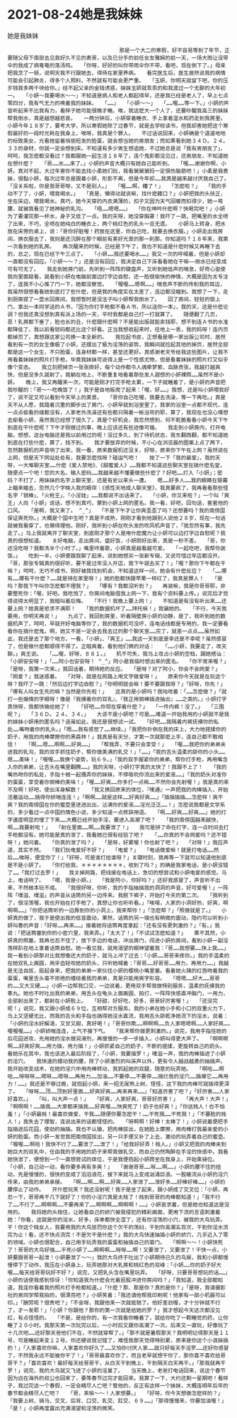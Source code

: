 # 2021-08-24她是我妹妹



她是我妹妹



                
									　　那是一个大二的寒假，好不容易等到了年节，正要随父母下南部去见我好久不见的表哥，以及已分手的前任女友雅娴的前一天，一场大雨让没带伞的我成了病奄奄的落汤鸡。　　「你呀，好好的叫你带雨伞你不带，看吧，现在倒下了。」母亲把我念了一顿，说明天我不行跟她去，得待在家里养病。　　看完医生后，医生居然说我的病情可能会引起肺炎，得多个人照料，不然就有可能会更严重。　　「玉妍，你明天就留下吧，你的压岁钱我多两千块给你。」经不起父亲的金钱诱惑，妹妹玉妍就乖乖的和我渡过一个无聊的大年初一。　　「小妍～我要喝水～～」不知道是病人和老人都起得早，还是我已经是老人了，早上七点零四分，我有气无力的唤着我的妹妹。　　「……」　　「小妍～～」　　「……喔……等一下。」小妍的声音听起来不比我有力，看样子她可能很晚才睡。唉，我这麽大一个人了，还要吵醒我高三的妹妹帮我倒水，真是越想越悲哀。　　一两分钟后，小妍穿着睡衣、手上拿着温水和药走到我房里。小妍今年１８岁了，要考大学，所以寒假她除了过春节，就是去学校读书，但我却害她把这个寒假最好的一段时光耗在我身上，唉呀，我真是个罪人。　　不过话说回来，小妍确是个道道地地的标致美女，光看她留着俏丽短发的脸蛋，就会想当她的男朋友；而如果看到她３４Ｄ。２４。３３的身材，你就一定会想到床。不知道有多少男生想追她，不过她总是说「我有男朋友了」，呵呵，我怎麽都没看过？我都跟她一起生活１８年了，连个鬼影都没见过，还男朋友，不知道她在想什麽？　　「哥……水……来了。」小妍的声音大概只有她自己能听到。　　「喔……谢谢你啊，小妍。真对不起，大过年害你不能去找小柔她们玩，我看舅舅舅妈一定很伤脑筋吧！」小柔是我表妹，很黏小妍，每次过年总是跟着小妍，形影不离，但是今年却……我真是越来越讨厌我自己了。　　「没关系啦，你是我哥哥呀，又不是别人。」　　「喔……啊，糟了！」　　「怎麽啦？」　　「我的手动不了了，小妍，喂我喝水。」　　「真是，懒得动就说嘛，找什麽藉口？」小妍把我的头扶正，坐在床边，喂我喝水。真巧，她今天穿的内衣满薄的，扣子又因为天气回暖而扣得少，她一弯腰，就被我看见了她神秘的乳沟。　　「唔……嗯嗯……」　　「你在呻吟什麽啊？快喝完吧！」小妍为了要灌完那一杯水，身子又低了一点。我的天呀，她没穿胸罩！我吓了一跳，把嘴里的水全喷了出来，不巧，全喷在她纯白的睡衣上，两个桃红色的乳头一览无遗。　　小妍马上转身，把水放在床旁的桌上，说：「哥你好脏喔！药放在这里，你自己吃，我要去换衣服。」小妍走出我房间，换衣服去了，我则是还沉醉在那个眼前有美好光景的那一刹那。你知道吗？１８年来，我第一次看到她的乳房。　　再次醒来的时候，已经是下午了，我也不知道是什麽时候又再睡下去的，总之，现在已经下午三点了。　　「小妍……我还要喝水……」我又一次的呼喊着，但是小妍却一直都没有回应。「小妍～～？」还是没有回应，我决定自己下床看看她在干嘛——倒水已经变成可有可无了。　　我走到她房门前，先听到一阵阵的键盘声，又听到她低声的喘息，好奇心驱使我向里面窥看，就看到小妍在电脑前面边打字边自慰，还一脸很愉快的神情，大概是因为太专注了，连我不小心推了门一下，她都没察觉。　　「喔喔……嗯啊……」喘息声不断的传到我的耳边，我虽然很想看看她到底打了些什麽，但是我的角度实在太差了，连边都没瞄到。我想了一下，走到厨房提了一壶水回房间，我想暂时是没法子叫小妍帮我倒水了。　　回了房间，轻轻的锁上门，拿出一本同学送的Ａ书，「因为你打手枪都不看Ａ书，所以送你一本」，我的天，这是什麽论调？但我还真没想到真有派上场的一天，平时我都是自己打一打就算了。　　随便翻了几页，恶！乳房都下垂了，脸也长的丑，什麽跟什麽啊？不是能出版就能卖钱耶，想不到连Ａ书的水准都降低了，我以前看锁码都还比这个好看。正当我想收起来时，往地上一丢，我的妈呀！连内页都掉页了，真想跟这家公司换一本全新的。　　我捡起书皮，正想看是哪一家出版公司时，居然看到有一页的女生像极了小妍，还摆出了极为淫荡的姿势，我瞬间就捡起其他的掉页，居然全部都是这一个女生，不只脸蛋，连身材都一样，甚至还更好。真感谢老天爷给我这些图片，让我不用看着妹妹的照片打手枪，毕竟我妹妹可说得上是一个性感尤物，但是看着妹妹的照片打又似乎像个变态。　　我立刻把掉页一张张排好，每个动作都令人魂牵梦萦，血脉贲张，我越打越爽快，但是没多久就射了。我躺在地上，不断重复地看着那些发人遐想的小妍裸照……虽然不是小妍。　　晚上，我又再醒来一次，可能是刚才打完手枪太累，一下子就睡着了，是小妍的声音把我吵醒的：「哥～～吃晚饭了！」我于是自地板爬了起来：「喔，好……」我想，还是叫小妍喂我好了，说不定又可以看到今天早上的美景。　　「哥你自己吃喔，我要去洗澡，等一下再吃。」真是天不从人愿，我踏着沉重的脚步出了房门，小妍早就到浴室里了。我家的浴室一点都不现代，连一点点偷看的缝都没有，人家老外洗澡还有些都只隔着一帐浴帘的耶，算了，我现在也没心情想去偷看小妍，虽然我已经想了很久了。真是个好机会，我忽然想到，何不乾脆看看小妍今天下午到底在干什麽呢？下午才刚做过的事，晚上应该还有些迹像可循。　　我走到小妍房内，打开电脑，想想，这台电脑还是我以前用过的呢！没过多久，到了待机状态，我东翻西翻，都不知道她到底在打些什麽，算了，找不到。　　我才要放弃的时候，不小心在浏览器的图案上点了两下，忽然数据机的声音响了出来，我一看，原来数据机还没关，好呀，原来你下午在上网？虽然说在上网，但是天下网站处处有，我要怎麽找呀？碰运气吧！　　按了一下「我的最爱」，我的天呀，一大堆聊天室……什麽《爱人禁地》、《甜蜜爱人》……我都不知道这些聊天室在搞什麽名堂，随便点一个吧！您的大名，输入密码……我越来越不懂要做些什麽了？好吧……打入「小妍」；密码？不打了，用妹妹的名字上聊天室，还是有史以来头一遭。　　嗯……好多人……我的眼睛在银幕上瞄来瞄去，忽然几个字映入我的眼帘：《感性天地成人聊天室》，我真要疯了，我再看看那些怪名字「钢棒」、「火枪王」、「小淫娃」……我都说不出话来了。　　「小妍，你又来啦？」一个叫「爽王」人向「小妍」说话，想不到真巧，蒙到小妍上网的匿名。我一看，好吧，回句话，套套他的口风。　　「是啊，我又来了。 ^_^」　　「不是下午才让你爽歪歪了吗？还想要吗？我的南傍国保证爽死你。」大概是个国中生吧？真是不成熟，刚刚才看到他跟别人说他２８岁，现在一句话就被我看穿了，也懒得理他。刚好，我听到小妍在吹头发的吹风机声音了，「我忽然有事，我先走了。」马上我就离开了聊天室，到底刚才那个人是用什麽魔力让小妍可以边打字边自慰呢？我真的很想知道。　　关好电脑，走出房间，盛好饭，小妍刚好出来，真是一秒不差。　　「哥，你还没吃呀？我都洗半个小时了。」嘴里哼着歌，小妍真是越看越可爱。　　「一起吃吧，我帮你装饭。」　　吃到一半，小妍便跟我聊了起来，说到她想买一张新专辑，又说可惜过年店都没开。　　「哥，那张专辑真的很好听，要不是过年没人开店，我下午就去买了！」「喔？那你下午都在干嘛？」呵呵，无巧不成书，刚好被我找到机会，不知道这样一问，她会有什麽反应？　　「……哪有……哪有干什麽？……就是待在家里呀！」她的脸都快跟苹果一样红了，我真是罪人！　　「是吗？那我下午叫你怎麽都不理我？」　　「哪有？我都没听到？」　　再装嘛，我是你哥哥耶，非要整死你：「喔，好吧。我吃饱了，你房间电脑借我上网一下，我有个资料要上传。」说完后才觉得说得太明显了，我暗叫着后悔。　　「不行！我晚上要上网！」　　不知道是有没有听出来……还要上网？她真是慾求不满耶！　　「我的数据机坏了……拜托嘛！」我骗她的。　　「不行，今天我要用，你明天再说！」　　九点了，我回到房里，听着隔壁房小妍的动静，是了，我听到她的数据机声了，呵呵，早就开好电脑等你了，我的数据机可没坏，连电话线都是专用的，我一定要看看你在搞什麽鬼。啊，她又不是一定会去我去过的那个聊天室……完了，就差一点点……虽然如此，我还是去了那个地方，一看，「小妍」、「爽王」……我这一天到底是幸还是不幸呢？虽然感冒了，但是做什麽都顺得不得了。正暗爽着，看到他们俩的对话：　　「……小妍，我要走了，改天聊。」爽王说。　　「……喔，好呀，８８１。」　　机不可失，我马上攻占小妍的空档，跟她搭讪：「小妍安安呀！」「……阿小也安安呀！ ^_^」阿小是我临时想出来的匿名。　　「你不常来喔？」　　「是呀，我第一次来。」我回话着，期待她的反应。　　「是呀？对了阿小，你会不会网爱？」　　「网爱？」我迷惑着。　　「对呀，就是在网路上用文字做爱呀！」　　原来你今天就是在玩这个呀？我吓了一跳：「然后边打字边自慰？」「你明明就会嘛！要不要跟我呀？」「好呀，你先！」　　「哪有人叫女生先的嘛？当然是你先啦！」　　这真的是小妍吗？我咕哝着：「……怎麽做？」「就打一些煽情的字眼呀！像是『我摸着你的双乳』、『我正用钢棒插进抽出』……之类的。」小妍打字真快呀，我都快输给她了！　　「好吧……你现在穿着什麽？」　　「一件内裤！没了。」　　「三围呢？」　　「３６Ｄ。２４。３４。」　　大该不是小妍吧？可是……难道一开始我用的小妍就不是我的妹妹小妍用的匿名吗？话虽如此，我还是很想试一试。　　「好吧……我隔着内裤抚摸你的私处……嘴吻着你的乳头。」「嗯……我有感觉了……继续。」「我把你扑倒在我的床上，大力地搓揉你的奶子，用我的肉棒摩擦你的黑森林！」我真是有天分，才第一次就那麽上手，连自己都不敢相信！　　「啊……嗯……啊啊……好爽……」　　「帮我弄，不要只会享受！」　　「喔……我把你的弟弟夹进我的乳沟，我的双手抓住奶子，帮你做美满的乳交！」「……」「我的舌头温柔的舔你的小头……嗯……美味！」「喔喔……我换个姿势，玩６９。」「我的双手握紧你的弟弟，帮你打手枪，再用嘴含入你的弟弟，让舌头在嘴里翻腾……」我的天呀，小妍打字真的太快了！我跟不上了！　　「我的嘴热吻你的私处，手指十根一起搔弄你的妹妹，不停吸吮你流出来的爱液……」「我的奶头对准你的蛋蛋，享受着你钢棒的美味！」「喔……好爽……你多打一点嘛……不然你会先射喔！」我是真的来不及啊！好吧，使出浑身解数！　　「我又换回原来的体位，『噗通』一声把我的肉棒插入，开始活塞运动……搞得你娇喘连连！」「啊啊……就是这样……好爽好爽……」「插插插插……怎麽样！爽不爽？我的南傍国在你的蜜壶里进进出出，沾满你的爱液……淫光泛泛……！」怎麽说我都是文学系的，多少看过一点中国的情色小说，多少知道一点修辞用语。　　「啊……好爽……好爽……」她的打字速度明显的慢了下来……大概已经开始手淫，要进入高潮了吧？　　「我的南傍国越来越快，啊……我要射啦！」　　「射在里面……啊……我要泄了！」　　我可是拼了命在打字，连一点时间去打手枪都没有。她可能是真的泄了，我看她已很有经验了吧？　　「……你真的不会网爱吗？还不错呀！」她问着。　　「你真的泄了吗？」　　「是呀，好累喔！你也射了吧？」　　「对呀！」我应声道，其实不然。　　「我们玩电爱好不好？」　　「电爱？」　　「电话做爱嘛！就是打电话……然后……唉呀，便宜你了！」「好呀，可是谁打给谁呀？」关键时刻，我再等一下就可以知道他到底是不是小妍了。　　「你打给我，＊＊＊＊＊＊＊＊，收到了吗？」的确是我家电话，是小妍没错了……「我打过去罗！」　　我关掉网路，把线接在电话上，急切的想尝试和小妍电爱的感觉。马上，电话响了。　　「喂，我是小妍。」　　「我是阿小，你好吗？」还好我感冒了，声音听不出来，不然根本玩不成。　　「我很好呀，你听，我的手指抽插我的洞洞的声音，好可爱喔！」一阵阵「噗滋、噗滋」的声音从话筒的另一边传来。我脱下裤子，开始打今天的第二次。　　「我听到了，很淫荡喔，我也开始在打手枪了，真想让你也听听看。」「唉唷，人家的小洞好热，好爽，啊啊啊……」「你把话筒听的一边靠到你的小洞上，我来帮你！」「怎麽帮？」「照做就是了。」　　小妍真的做了，我于是使出我的低音震动，果然，话筒的另一端也有稍微的震动，隐约可以听到小妍叫春的声音：「好呀……再来……」接着她将话筒再度拿起：「还有没有更刺激的？」「有。」我说：「把话筒塞到你的小密穴里，我来弄。」「太大了！」「不试试怎麽知道？」　　果不其然，小妍真的照塞，我再也忍不住了，放下手边的电话，冲出房门，闯进小妍的房间，看到小妍一副淫荡样趴在地上拿着话筒自慰。她一看见我，就用渴望的眼神望着我：「哥……我想要……快上我……」我一看到小妍那对比我想像还大的奶子，就马上冲了过去：「小妍……哥哥来疼你。」我的手温柔的在她双乳上画圆，用牙齿轻咬她的奶头，只听她喊着：「哥哥……好哥哥……用力，再用力……」我越是无法自拔，挺起身来，把我的弟弟一家伙往小妍的樱桃小嘴里塞。看着她火辣的红唇吻着我的蛋蛋，嘴里舌头毫不拒绝的缠绕着我的弟弟，真是只能用爽字形容。　　「嗯嗯……好大……哥哥的……又大又硬……」小妍一边帮我口交，一边说着，更用双手帮我做特别服务，温柔的抚摸我的睾丸。她也不时吐出我的弟弟，用舌头在龟头上面画圆、拍打，一阵阵快感直冲脑门，一用力，全部射出来了，都射在小妍脸上。　　「好甜，好好吃，好多，哥哥好厉害喔！」　　「还没完呢！」说完，我又跟小妍成６９位，互相帮对方服务。我的小弟在她小手和小口的双重火力下，马上又坚硬无比，而我的舌头和手指也搞得她淫水直流，我用舌头舔乾净她流下的淫水，说着：「小妍的淫水好解渴，又甘又甜，真好喝！」「哥哥你欺……啊啊啊……负人家嗯嗯啊……人家好爽……喔喔喔……」小妍娇喘连连，上气不接下气。　　「我来帮你做更刺激的。」说完，我用手指往她的后花园进攻，先用她的淫水做润滑剂，再慢慢的一步一步插入，小妍叫得更大声了。　　「啊啊啊啊……好爽好爽……用力插，用力插！」小妍抓紧自己的奶子，不断的搓揉，更旋转自己的奶头。　　看她乐在其中，我也该进入最后阶段了，「小妍，我要插罗！」噗滋一声，我的肉棒插进了小妍的淫穴。　　我快速的摆动我的腰，除了小妍激烈的叫床声以外，更有令人越战越勇的抽插声。我开始改变战术，在她的淫穴中用肉棒转动，我抓起她的双腿，随意的玩弄她。　　「啊哈……啊哈……呀呀呀……嗯呀……嗯呀……再用力……加油……不要停……不要停……搞烂我的淫穴……插爆它……再用力！……」我还是不够过瘾，就抱起小妍，来一招无尾熊上树，怪怪，这下我的肉棒可就插得更深了。　　「呀呀……顶……顶到好里面……好爽好爽……再来再来……」「知道厉害了吧？」「好厉害……人家好喜欢。」　　「叫，叫大声一点！」　　「好爽，人家好爽，哥哥好厉害！」　　「再大声！大声！」　　「啊啊啊！……插我……大家都来插我……好爽喔……快爽死了！奶子也好爽！」「你这贱人！也不怕羞！」「小妍最贱！最喜欢做爱，干我……随便你要怎麽干！……干死我……干死我！」「不要脸的贱人！」我失去了理智，连说出来的话都怪怪的。　　「呀啊啊！好棒！太棒了！」小妍说着便把手指插进后花园，使劲的抽插。我也不认输，把肉棒拔出，在她脸上摩擦，用肉棒打我最亲爱的小妍的脸蛋。而小妍一发觉我把南傍国拔出，另一只手便又补了上去，激动的玩弄着自己的蜜壶。　　「喔喔……啊哈！我快不行了……要泄了……泄了！」「给我好好弄！贱人。」小妍又把我的肉棒夹到她巨大的双乳中，任由我的手用她的奶子来帮我做乳交，而自己仍然陶醉在手淫的快感中。我看她快泄了，便想到一个一直想尝试的体位，于是我便抱起小妍跨坐在我身上，开始乘骑位。　　「小妍，自己动一动，看你要多爽有多爽！」　　「谢谢哥哥……呀……啊……」小妍的腰不住的扭动，先是慢慢的，很快的变成了滔滔浪花，接下来就马上变成汹涌巨浪。一股暖流从小妍的淫穴传来，由我的弟弟承接。　　「啊……啊……啊……好爽……人家泄了……泄好多……好棒好棒……」小妍的腰停止了动作。　　开什麽玩笑？我还没射呢！我于是坐了起来，跟小妍成了交叉位：「小妍，再忍一下，哥哥再干几下就好了！你的小淫穴真是太贱了！贱到哥哥的肉棒都知道！」「我不行了……不行了……啊啊啊……不要再来了……啊啊啊……啊啊啊！……」小妍哀求着，但是她也知道这是没用的。　　我将她的头按住，让她看自己的娇穴被我侵犯的精彩画面，更用下流的言语刺激着她：「你看，这就是你的淫水，好多，床单都快全湿了，还有你淫荡的小穴，被我的大鸟玩弄。干！你这个贱女人，我要用我的大鸟惩罚你这个欠干的荡妇，干到你高潮五百次，干到你淫水流完为止！看，还不快点流完！不是欠干是什麽？」我的大鸟快速抽插小妍的娇穴，几乎近入了零的领域。小妍也很配合，自己用手玩弄我的蛋蛋和抽插自己的菊门。　　「啊啊～～！小妍快死了！哥哥的大鸟好强……干死小妍了……啊啊啊……呀呀……啊！又要泄了，又要泄了！干快一点，小妍要跟哥哥一起泄！小妍要泄了～～」我的大鸟终于吐出了小妍期待已久的鸟屎，我和小妍都慢慢停下了动作，我压在小妍身上，玩弄她那对大乳房和桃红色的双峰：「小妍……你的奶子好大喔……每天给哥哥玩好不好？」说完，又把乳头含在嘴里玩弄。　　「好呀，只要哥哥想玩的话……」　　小妍的话使我感到惊讶：「你知道我为什麽会光着屁股冲进你房间吗？」「我知道，我全部都知道，我连你看着我的照片打手枪都知道。」「什麽？那、那是你？真的是你？」「是呀，我请摄影社的男同学帮我拍的，很漂亮吧？」小妍笑着：「我还请他帮我印刷呢！他家有一部小机器可以印。」「酬劳呢？很贵吧？」「不会呀，我跟他来一次就抵销了。他好差劲喔，才十分钟就不行了，才一发耶！」「小妍？你跟他？那你的第一次就是给她的罗？」我才想起今天这次都没见红，有点怪怪的。　　「不是，是给你的，有一次我看你睡着了，就给你吃了一颗睡觉的药，让你睡了２０小时。我那天第一次玩完以后，一小时后又跟你高潮了一次。后来又一直玩，好像玩了十几次吧……还好那天爸他们不在，不然就穿帮了。」「那不就是暑假那天？我明明记得那天是１１号，可是睡起来变１２号，你还硬说我记错了，难怪我那天觉得特别累，原来是你这个小浪妹搞的！」「人家喜欢你嘛，人家喜欢你好久了……又怕你讨厌人家……就只好每天手淫罗……还好你感冒了，不然我永远不能被你干了！」「哥哥最喜欢你了，而且老早就想干你了，那你喜不喜欢给哥哥干？」「喜欢喜欢！最好每天给哥哥干，从白天干到晚上，干到隔天白天再干。」「那我就再干罗！」说完，我的大鸟就又飞进了小妍的淫巢了。　　当天晚上，老爸打电话回来，说这个春节因为远在海外的叔公也回来了，要等春节过完才能回来。我算了一下，大约还剩一星期吧！看样子，我过完这一个春假，一定会精尽人亡吧？管他的，反正有这样一个妹妹，大概连明年后年的春节都会精尽人亡吧？　　「哥，来嘛～～！人家想要。」　　「好呀，你今天想做怎麽样的？」　　「我要上树、骑马、交叉、后背、口交、乳交、肛交、６９……」「那得慢慢来，你要加油喔！」「是！」小妍再度露出充满渴望和淫荡的微笑。


